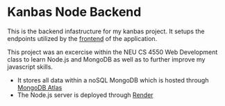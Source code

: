 # Kanbas Node Backend

This is the backend infastructure for my kanbas project. It setups the endpoints utilized by the [frontend](https://github.com/RyanLake6/kanbas-react-app) of the application.

This project was an excercise within the NEU CS 4550 Web Development class to learn Node.js and MongoDB as well as to further improve my javascript skills.

- It stores all data within a noSQL MongoDB which is hosted through [MongoDB Atlas](https://www.mongodb.com/products/platform/atlas-database)
- The Node.js server is deployed through [Render](https://render.com/)
